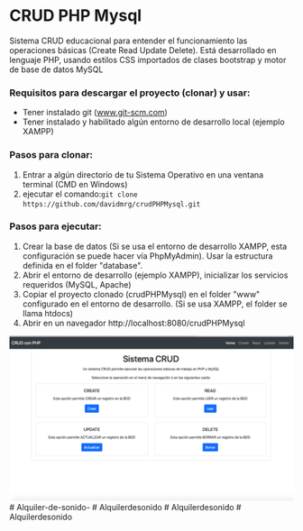 # CRUD PHP Mysql

Sistema CRUD educacional para entender el funcionamiento las operaciones básicas (Create Read Update Delete). Está desarrollado en lenguaje PHP, usando estilos CSS importados de clases bootstrap y motor de base de datos MySQL

### Requisitos para descargar el proyecto (clonar) y usar:
- Tener instalado git (www.git-scm.com)
- Tener instalado y habilitado algún entorno de desarrollo local (ejemplo XAMPP)

### Pasos para clonar:
1. Entrar a algún directorio de tu Sistema Operativo en una ventana terminal (CMD en Windows)
2. ejecutar el comando:```git clone https://github.com/davidmrg/crudPHPMysql.git```

### Pasos para ejecutar:
1. Crear la base de datos (Si se usa el entorno de desarrollo XAMPP, esta configuración se puede hacer vía PhpMyAdmin). Usar la estructura definida en el folder "database".
2. Abrir el entorno de desarrollo (ejemplo XAMPP), inicializar los servicios requeridos (MySQL, Apache)
3. Copiar el proyecto clonado (crudPHPMysql) en el folder "www" configurado en el entorno de desarrollo. (Si se usa XAMPP, el folder se llama htdocs)
4. Abrir en un navegador http://localhost:8080/crudPHPMysql

![](images/Index.png)
#   A l q u i l e r - d e - s o n i d o - 
 
 #   A l q u i l e r d e s o n i d o 
 
 #   A l q u i l e r d e s o n i d o 
 
 #   A l q u i l e r d e s o n i d o 
 
 